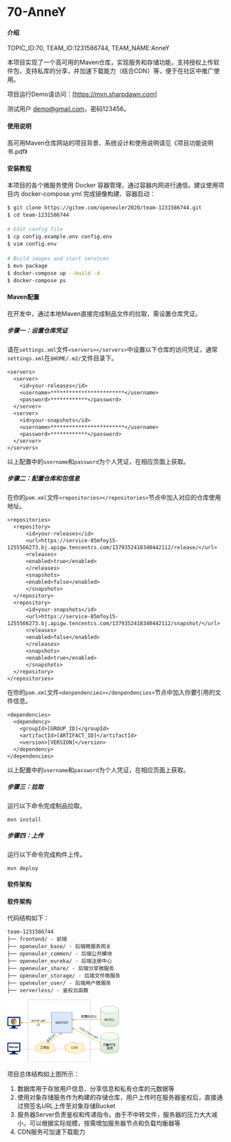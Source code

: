# 70-AnneY

#### 介绍
TOPIC_ID:70, TEAM_ID:1231586744, TEAM_NAME:AnneY

本项目实现了一个高可用的Maven仓库，实现服务和存储功能，支持授权上传软件包，支持私库的分享，并加速下载能力（结合CDN）等，便于在社区中推广使用。

项目运行Demo请访问：[https://mvn.sharpdawn.com]

测试用户 [demo@gmail.com]()，密码123456。




#### 使用说明

高可用Maven仓库网站的项目背景、系统设计和使用说明请见《项目功能说明书.pdf》



#### 安装教程

本项目的各个微服务使用 Docker 容器管理，通过容器内网进行通信。建议使用项目内 docker-compose.yml 完成镜像构建、容器启动：

```bash
$ git clone https://gitee.com/openeuler2020/team-1231586744.git
$ cd team-1231586744

# Edit config file
$ cp config.example.env config.env
$ vim config.env

# Build images and start services
$ mvn package
$ docker-compose up --build -d
$ docker-compose ps
```



#### Maven配置

在开发中，通过本地Maven直接完成制品文件的拉取，需设置仓库凭证。

##### 步骤一：设置仓库凭证

请在`settings.xml`文件`<servers></servers>`中设置以下仓库的访问凭证，通常`settings.xml`在`$HOME/.m2/`文件目录下。

```
<servers>
  <server>
    <id>your-releases</id>
    <username>************************</username>
    <password>************</password>
  </server>
  <server>
    <id>your-snapshots</id>
    <username>************************</username>
    <password>************</password>
  </server>
</servers>
```

以上配置中的`username`和`password`为个人凭证，在相应页面上获取。

##### 步骤二：配置仓库和包信息

在你的`pom.xml`文件`<repositories></repositories>`节点中加入对应的仓库使用地址。

```
<repositories>
  <repository>
      <id>your-releases</id>
      <url>https://service-85mfoy15-1255566273.bj.apigw.tencentcs.com/1379352418340442112/release/</url>
      <releases>
      <enabled>true</enabled>
      </releases>
      <snapshots>
      <enabled>false</enabled>
      </snapshots>
  </repository>
  <repository>
      <id>your-snapshots</id>
      <url>https://service-85mfoy15-1255566273.bj.apigw.tencentcs.com/1379352418340442112/snapshot/</url>
      <releases>
      <enabled>false</enabled>
      </releases>
      <snapshots>
      <enabled>true</enabled>
      </snapshots>
  </repository>
</repositories>
```

在你的`pom.xml`文件`<denpendencies></denpendencies>`节点中加入你要引用的文件信息。

```
<dependencies>
  <dependency>
    <groupId>[GROUP_ID]</groupId>
    <artifactId>[ARTIFACT_ID]</artifactId>
    <version>[VERSION]</version>
  </dependency>
</dependencies>
```

以上配置中的`username`和`password`为个人凭证，在相应页面上获取。

##### 步骤三：拉取

运行以下命令完成制品拉取。

```
mvn install
```

##### 步骤四：上传

运行以下命令完成构件上传。

```
mvn deploy
```



#### 软件架构

#### 软件架构

代码结构如下：

```
team-1231586744
├── frontend/ - 前端
├── openeuler_base/ - 后端微服务网关
├── openeuler_common/ - 后端公共模块
├── openeuler_eureka/ - 后端注册中心
├── openeuler_share/ - 后端分享微服务
├── openeuler_storage/ - 后端文件微服务
├── openeuler_user/ - 后端用户微服务
├── serverless/ - 鉴权云函数
```


<img src="./structure.png" alt="structure" style="zoom:60%;" />

项目总体结构如上图所示：

1. 数据库用于存放用户信息、分享信息和私有仓库的元数据等
2. 使用对象存储服务作为构建的存储仓库，用户上传时在服务器鉴权后，直接通过预签名URL上传至对象存储Bucket 
3. 服务器Server负责鉴权和传递指令。由于不中转文件，服务器的压力大大减小，可以根据实际规模，按需增加服务器节点和负载均衡器等
4. CDN服务可加速下载能力
